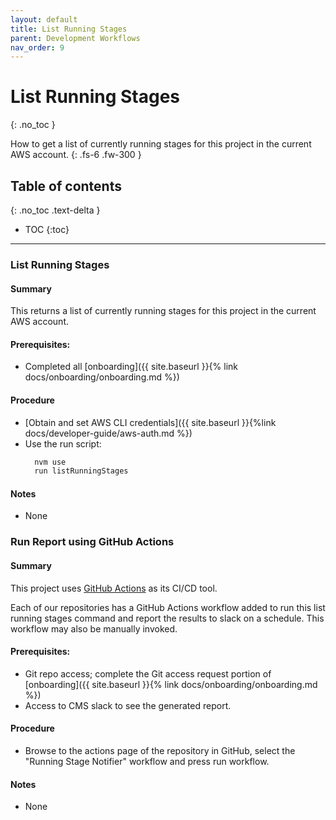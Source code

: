 ```yaml
---
layout: default
title: List Running Stages
parent: Development Workflows
nav_order: 9
---
```


# List Running Stages
{: .no_toc }

How to get a list of currently running stages for this project in the current AWS account.
{: .fs-6 .fw-300 }

## Table of contents
{: .no_toc .text-delta }

- TOC
{:toc}

---

### List Running Stages

#### Summary
This returns a list of currently running stages for this project in the current AWS account.

#### Prerequisites:
- Completed all [onboarding]({{ site.baseurl }}{% link docs/onboarding/onboarding.md %})

#### Procedure
- [Obtain and set AWS CLI credentials]({{ site.baseurl }}{%link docs/developer-guide/aws-auth.md %})
- Use the run script:
  ```bash
    nvm use
    run listRunningStages
  ```

#### Notes
- None

### Run Report using GitHub Actions

#### Summary
This project uses [GitHub Actions](https://github.com/features/actions) as its CI/CD tool.

Each of our repositories has a GitHub Actions workflow added to run this list running stages command and report the results to slack on a schedule.  This workflow may also be manually invoked.

#### Prerequisites:
- Git repo access; complete the Git access request portion of [onboarding]({{ site.baseurl }}{% link docs/onboarding/onboarding.md %})
- Access to CMS slack to see the generated report.

#### Procedure
- Browse to the actions page of the repository in GitHub, select the "Running Stage Notifier" workflow and press run workflow.

#### Notes
- None
